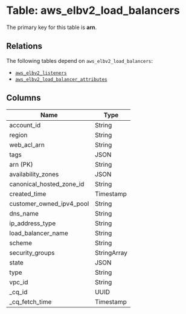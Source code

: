 # Table: aws_elbv2_load_balancers


The primary key for this table is **arn**.

## Relations
The following tables depend on `aws_elbv2_load_balancers`:
  - [`aws_elbv2_listeners`](aws_elbv2_listeners.md)
  - [`aws_elbv2_load_balancer_attributes`](aws_elbv2_load_balancer_attributes.md)

## Columns
| Name          | Type          |
| ------------- | ------------- |
|account_id|String|
|region|String|
|web_acl_arn|String|
|tags|JSON|
|arn (PK)|String|
|availability_zones|JSON|
|canonical_hosted_zone_id|String|
|created_time|Timestamp|
|customer_owned_ipv4_pool|String|
|dns_name|String|
|ip_address_type|String|
|load_balancer_name|String|
|scheme|String|
|security_groups|StringArray|
|state|JSON|
|type|String|
|vpc_id|String|
|_cq_id|UUID|
|_cq_fetch_time|Timestamp|